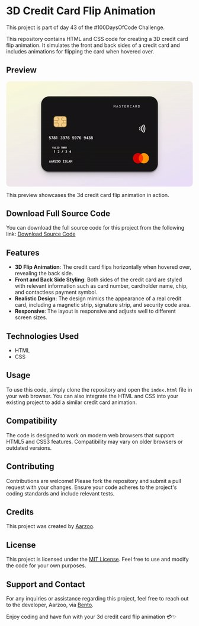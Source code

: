 # 3D Credit Card Flip Animation

This project is part of day 43 of the #100DaysOfCode Challenge.

This repository contains HTML and CSS code for creating a 3D credit card flip animation. It simulates the front and back sides of a credit card and includes animations for flipping the card when hovered over.

## Preview

<div style="display: flex; align-items: center; justify-content: center; width: 100%; border-radius: 0.6rem;">
    <img src="preview.gif" alt="preview GIF" width="100%" height="100%" style="overflow: none; border-radius: inherit;"/>
</div>

This preview showcases the 3d credit card flip animation in action.

## Download Full Source Code

You can download the full source code for this project from the following link: [Download Source Code](https://t.me/CodeWithAarzoo)

## Features

- **3D Flip Animation**: The credit card flips horizontally when hovered over, revealing the back side.
- **Front and Back Side Styling**: Both sides of the credit card are styled with relevant information such as card number, cardholder name, chip, and contactless payment symbol.
- **Realistic Design**: The design mimics the appearance of a real credit card, including a magnetic strip, signature strip, and security code area.
- **Responsive**: The layout is responsive and adjusts well to different screen sizes.

## Technologies Used

- HTML
- CSS

## Usage

To use this code, simply clone the repository and open the `index.html` file in your web browser. You can also integrate the HTML and CSS into your existing project to add a similar credit card animation.

## Compatibility

The code is designed to work on modern web browsers that support HTML5 and CSS3 features. Compatibility may vary on older browsers or outdated versions.

## Contributing

Contributions are welcome! Please fork the repository and submit a pull request with your changes. Ensure your code adheres to the project's coding standards and include relevant tests.

## Credits

This project was created by [Aarzoo](https://x.com/withaarzoo).

## License

This project is licensed under the [MIT License](LICENSE). Feel free to use and modify the code for your own purposes.

## Support and Contact

For any inquiries or assistance regarding this project, feel free to reach out to the developer, Aarzoo, via [Bento](https://bento.me/withaarzoo).

Enjoy coding and have fun with your 3d credit card flip animation 💳✨
